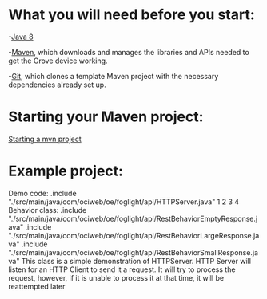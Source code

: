 # What you will need before you start:
-[Java 8](https://docs.oracle.com/javase/8/docs/technotes/guides/install/install_overview.html) 

-[Maven](https://maven.apache.org/install.html), which downloads and manages the libraries and APIs needed to get the Grove device working.

-[Git](https://git-scm.com/), which clones a template Maven project with the necessary dependencies already set up.

# Starting your Maven project: 
[Starting a mvn project](https://github.com/oci-pronghorn/FogLighter/blob/master/README.md)

# Example project:
 
Demo code:
.include "./src/main/java/com/ociweb/oe/foglight/api/HTTPServer.java"
1
2
3
4
Behavior class:
.include "./src/main/java/com/ociweb/oe/foglight/api/RestBehaviorEmptyResponse.java"
.include "./src/main/java/com/ociweb/oe/foglight/api/RestBehaviorLargeResponse.java"
.include "./src/main/java/com/ociweb/oe/foglight/api/RestBehaviorSmallResponse.java"
This class is a simple demonstration of HTTPServer. HTTP Server will listen for an HTTP Client to send it a request. It will try to process the request, however, if it is unable to process it at that time, it will be reattempted later
